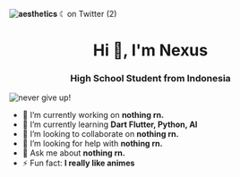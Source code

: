 ![𝐚𝐞𝐬𝐭𝐡𝐞𝐭𝐢𝐜𝐬 ☾ on Twitter (2)](https://github.com/nblath-dev/nblath-dev/assets/68173717/5a4bbfd9-9b65-46de-b598-2967d9d6f605)

<h1 align="center">Hi 👋, I'm Nexus</h1>
<h3 align="center">High School Student from Indonesia</h3>

![never give up!]([https://media.giphy.com/media/vFKqnCdLPNOKc/giphy.gif](https://i.pinimg.com/originals/fc/d4/97/fcd4977ee2e01c91ae0a60cd3cde280d.gif))

- 🔭 I’m currently working on **nothing rn.**
- 🌱 I’m currently learning **Dart Flutter, Python, AI**
- 👯 I’m looking to collaborate on **nothing rn.**
- 🤔 I’m looking for help with **nothing rn.**
- 💬 Ask me about **nothing rn.**
- ⚡ Fun fact: **I really like animes**
